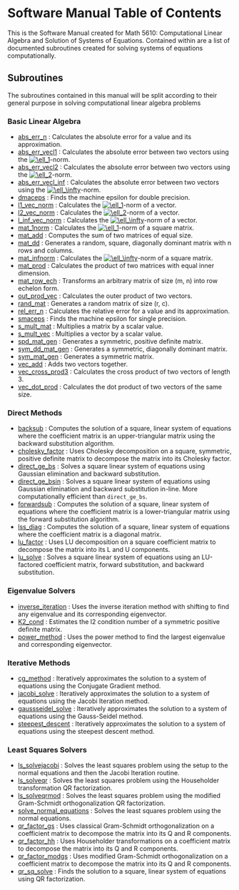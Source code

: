 # Software Manual Table of Contents
This is the Software Manual created for Math 5610: Computational Linear Algebra and Solution of Systems of Equations. Contained within are a list of documented subroutines created for solving systems of equations computationally.

## Subroutines
The subroutines contained in this manual will be split according to their general purpose in solving computational linear algebra problems

### Basic Linear Algebra
- [abs_err_n](./abs_err_n.md) : Calculates the absolute error for a value and its approximation.
- [abs_err_vecl1](./abs_err_vecl1.md) : Calculates the absolute error between two vectors using the <a href="https://www.codecogs.com/eqnedit.php?latex=\ell_1" target="_blank"><img src="https://latex.codecogs.com/gif.latex?\ell_1" title="\ell_1" /></a>-norm.
- [abs_err_vecl2](./abs_err_vecl2.md) : Calculates the absolute error between two vectors using the <a href="https://www.codecogs.com/eqnedit.php?latex=\ell_2" target="_blank"><img src="https://latex.codecogs.com/gif.latex?\ell_2" title="\ell_2" /></a>-norm.
- [abs_err_vecl_inf](./abs_err_vecl_inf.md) : Calculates the absolute error between two vectors using the <a href="https://www.codecogs.com/eqnedit.php?latex=\ell_\infty" target="_blank"><img src="https://latex.codecogs.com/gif.latex?\ell_\infty" title="\ell_\infty" /></a>-norm.
- [dmaceps](dmaceps.md) : Finds the machine epsilon for double precision.
- [l1_vec_norm](./l1_vec_norm.md) : Calculates the <a href="https://www.codecogs.com/eqnedit.php?latex=\ell_1" target="_blank"><img src="https://latex.codecogs.com/gif.latex?\ell_1" title="\ell_1" /></a>-norm of a vector.
- [l2_vec_norm](./l2_vec_norm.md) : Calculates the <a href="https://www.codecogs.com/eqnedit.php?latex=\ell_2" target="_blank"><img src="https://latex.codecogs.com/gif.latex?\ell_2" title="\ell_2" /></a>-norm of a vector.
- [l_inf_vec_norm](./l_inf_vec_norm.md) : Calculates the <a href="https://www.codecogs.com/eqnedit.php?latex=\ell_\infty" target="_blank"><img src="https://latex.codecogs.com/gif.latex?\ell_\infty" title="\ell_\infty" /></a>-norm of a vector.
- [mat_1norm](./mat_1norm.md) : Calculates the <a href="https://www.codecogs.com/eqnedit.php?latex=\ell_1" target="_blank"><img src="https://latex.codecogs.com/gif.latex?\ell_1" title="\ell_1" /></a>-norm of a square matrix.
- [mat_add](./mat_add.md) : Computes the sum of two matrices of equal size.
- [mat_dd](./mat_dd.md) : Generates a random, square, diagonally dominant matrix with n rows and columns.
- [mat_infnorm](./mat_infnorm.md) : Calculates the <a href="https://www.codecogs.com/eqnedit.php?latex=\ell_\infty" target="_blank"><img src="https://latex.codecogs.com/gif.latex?\ell_\infty" title="\ell_\infty" /></a>-norm of a square matrix.
- [mat_prod](./mat_prod.md) : Calculates the product of two matrices with equal inner dimension.
- [mat_row_ech](./mat_row_ech.md) : Transforms an arbitrary matrix of size (m, n) into row echelon form.
- [out_prod_vec](./out_prod_vec.md) : Calculates the outer product of two vectors.
- [rand_mat](rand_mat.md) : Generates a random matrix of size (r, c).
- [rel_err_n](./rel_err_n.md) : Calculates the relative error for a value and its approximation.
- [smaceps](smaceps.md) : Finds the machine epsilon for single precision.
- [s_mult_mat](./s_mult_mat.md) : Multiplies a matrix by a scalar value.
- [s_mult_vec](./s_mult_vec.md) : Multiplies a vector by a scalar value.
- [spd_mat_gen](./spd_mat_gen.md) : Generates a symmetric, positive definite matrix.
- [sym_dd_mat_gen](./sym_dd_mat_gen.md) : Generates a symmetric, diagonally dominant matrix.
- [sym_mat_gen](./sym_mat_gen.md) : Generates a symmetric matrix.
- [vec_add](./vec_add.md) : Adds two vectors together.
- [vec_cross_prod3](./vec_cross_prod3.md) : Calculates the cross product of two vectors of length 3.
- [vec_dot_prod](./vec_dot_prod.md) : Calculates the dot product of two vectors of the same size.

### Direct Methods
- [backsub](./backsub.md) : Computes the solution of a square, linear system of equations where the coefficient matrix is an upper-triangular matrix using the backward substitution algorithm.
- [cholesky_factor](./cholesky_factor.md) : Uses Cholesky decomposition on a square, symmetric, positive definite matrix to decompose the matrix into its Cholesky factor.
- [direct_ge_bs](./direct_ge_bs.md) : Solves a square linear system of equations using Gaussian elimination and backward substitution.
- [direct_ge_bsin](./direct_ge_bsin.md) : Solves a square linear system of equations using Gaussian elimination and backward substitution in-line. More computationally efficient than `direct_ge_bs`.
- [forwardsub](./forwardsub.md) : Computes the solution of a square, linear system of equations where the coefficient matrix is a lower-triangular matrix using the forward substitution algorithm.
- [lss_diag](./lss_diag.md) : Computes the solution of a square, linear system of equations where the coefficient matrix is a diagonal matrix.
- [lu_factor](./lu_factor.md) : Uses LU decomposition on a square coefficient matrix to decompose the matrix into its L and U components.
- [lu_solve](./lu_solve.md) : Solves a square linear system of equations using an LU-factored coefficient matrix, forward substitution, and backward substitution.

### Eigenvalue Solvers
- [inverse_iteration](./inverse_iteration.md) : Uses the inverse iteration method with shifting to find any eigenvalue and its corresponding eigenvector.
- [K2_cond](./K2_cond.md) : Estimates the l2 condition number of a symmetric positive definite matrix.
- [power_method](./power_method.md) : Uses the power method to find the largest eigenvalue and corresponding eigenvector.

### Iterative Methods
- [cg_method](./cg_method.md) : Iteratively approximates the solution to a system of equations using the Conjugate Gradient method.
- [jacobi_solve](./jacobi_solve.md) : Iteratively approximates the solution to a system of equations using the Jacobi Iteration method.
- [gaussseidel_solve](./gaussseidel_solve.md) : Iteratively approximates the solution to a system of equations using the Gauss-Seidel method.
- [steepest_descent](./steepest_descent.md) : Iteratively approximates the solution to a system of equations using the steepest descent method.

### Least Squares Solvers
- [ls_solvejacobi](./ls_solvejacobi.md) : Solves the least squares problem using the setup to the normal equations and then the Jacobi Iteration routine.
- [ls_solveqr](./ls_solveqr.md) : Solves the least squares problem using the Householder transformation QR factorization.
- [ls_solveqrmod](./ls_solveqrmod.md) : Solves the least squares problem using the modified Gram-Schmidt orthogonalization QR factorization.
- [solve_normal_equations](./solve_normal_equations.md) : Solves the least squares problem using the normal equations.
- [qr_factor_gs](./qr_factor_gs.md) : Uses classical Gram-Schmidt orthogonalization on a coefficient matrix to decompose the matrix into its Q and R components.
- [qr_factor_hh](./qr_factor_hh.md) : Uses Householder transformations on a coefficient matrix to decompose the matrix into its Q and R components.
- [qr_factor_modgs](./qr_factor_modgs.md) : Uses modified Gram-Schmidt orthogonalization on a coefficient matrix to decompose the matrix into its Q and R components.
- [qr_sq_solve](./qr_sq_solve.md) : Finds the solution to a square, linear system of equations using QR factorization.
